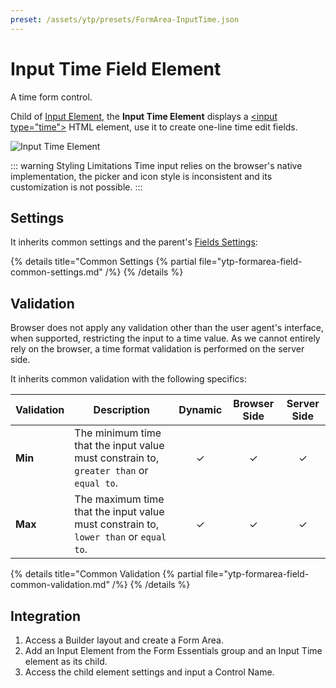 ```yaml
---
preset: /assets/ytp/presets/FormArea-InputTime.json
---
```


# Input Time Field Element

A time form control.

Child of [Input Element](../input), the **Input Time Element** displays a [\<input type="time"\>](https://developer.mozilla.org/en-US/docs/Web/HTML/Element/input/time) HTML element, use it to create one-line time edit fields.

![Input Time Element](./assets/fields/input-time.webp)

::: warning Styling Limitations
Time input relies on the browser's native implementation, the picker and icon style is inconsistent and its customization is not possible.
:::

## Settings

It inherits common settings and the parent's [Fields Settings](../input#fields-settings):

{% details title="Common Settings
    {% partial file="ytp-formarea-field-common-settings.md" /%}
{% /details %}

## Validation

Browser does not apply any validation other than the user agent's interface, when supported, restricting the input to a time value. As we cannot entirely rely on the browser, a time format validation is performed on the server side.

It inherits common validation with the following specifics:

| Validation | Description | Dynamic | Browser Side | Server Side |
| ---------- | ----------- | :-----: | :----------: | :---------: |
| **Min** | The minimum time that the input value must constrain to, `greater than` or `equal to`. | &#x2713; | &#x2713; | &#x2713; |
| **Max** | The maximum time that the input value must constrain to, `lower than` or `equal to`. | &#x2713; | &#x2713; | &#x2713; |

{% details title="Common Validation
    {% partial file="ytp-formarea-field-common-validation.md" /%}
{% /details %}

## Integration

1. Access a Builder layout and create a Form Area.
1. Add an Input Element from the Form Essentials group and an Input Time element as its child.
1. Access the child element settings and input a Control Name.

